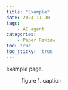 ```yaml
---
title: "Example"
date: 2024-11-30
tags:
    - AI agent
categories: 
    - Paper Review
toc: true
toc_sticky:  true
---
```


example page.

<figure class='align-center'>
    <img src = "image path" alt="">
    <figcaption>figure 1. caption</figcaption>
</figure>
